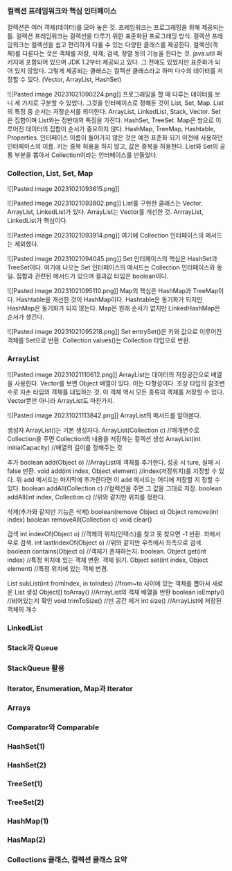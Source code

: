### 컬렉션 프레임워크와 핵심 인터페이스

컬렉션은 여러 객체(데이터)를 모아 놓은 것.
프레임워크는 프로그래밍을 위해 제공되는 틀.
컬렉션 프레임워크는 컬렉션을 다루기 위한 표준화된 프로그래밍 방식.
컬렉션 프레임워크는 컬렉션을 쉽고 편리하게 다룰 수 있는 다양한 클래스를 제공한다.
컬렉션(객체)를 다룬다는 것은 객체를 저장, 삭제, 검색, 정렬 등의 기능을 한다는 것.
java.util 패키지에 포함되어 있으며 JDK 1.2부터 제공되고 있다. 그 전에도 있었지만 표준화가 되어 있지 않았다. 
그렇게 제공되는 클래스는 컬렉션 클래스라고 하며 다수의 데이터를 저장할 수 있다. (Vector, ArrayList, HashSet)

![[Pasted image 20231021090224.png]]
프로그래밍을 할 때 다루는 데이터를 보니 세 가지로 구분할 수 있었다. 그것을 인터페이스로 정해둔 것이 List, Set, Map.
List의 특징 중 순서는 저장순서를 의미한다. ArrayList, LinkedList, Stack, Vector.
Set은 집합이며 List와는 정반대의 특징을 가진다. HashSet, TreeSet.
Map은 쌍으로 이루어진 데이터의 집합이 순서가 중요하지 않다. HashMap, TreeMap, Hashtable, Properties. 인터페이스 이름이 들어가지 않은 것은 예전 표준화 되기 이전에 사용하던 인터페이스의 이름. 
키는 중복 허용을 하지 않고, 값은 중복을 허용한다.
List와 Set의 공통 부분을 뽑아서 Collection이라는 인터페이스를 만들었다.

### Collection, List, Set, Map
![[Pasted image 20231021093615.png]]

![[Pasted image 20231021093802.png]]
List를 구현한 클래스는 Vector, ArrayList, LinkedList가 있다.
ArrayList는 Vector를 개선한 것. ArrrayList, LinkedList가 핵심이다. 

![[Pasted image 20231021093914.png]]
여기에 Collection 인터페이스의 메서드는 제외했다.

![[Pasted image 20231021094045.png]]
Set 인터페이스의 핵심은 HashSet과 TreeSet이다.
여기에 나오는 Set 인터페이스의 메서드는 Collection 인터페이스와 동일.
집합과 관련된 메서드가 있으며 결과값 타입은 boolean이다. 

![[Pasted image 20231021095110.png]]
Map의 핵심은 HashMap과 TreeMap이다. 
Hashtable을 개선한 것이 HashMap이다.
Hashtable은 동기화가 되지만 HashMap은 동기화가 되지 않는다. 
Map은 원래 순서가 없지만 LinkedHashMap은 순서가 생긴다.

![[Pasted image 20231021095218.png]]
Set entrySet()은 키와 값으로 이루어진 객체를 Set으로 반환.
Collection values()는 Collection 타입으로 반환. 

### ArrayList

![[Pasted image 20231021110612.png]]
ArrayList는 데이터의 저장공간으로 배열을 사용한다. 
Vector를 보면 Object 배열이 있다. 이는 다형성이다.
조상 타입의 참조변수로 자손 타입의 객체를 대입하는 것.
이 객체 역시 모든 종류의 객체를 저장할 수 있다.
Vector뿐만 아니라 ArrayList도 마찬가지.

![[Pasted image 20231021113842.png]]
ArrayList의 메서드를 알아본다.

생성자
ArrayList()는 기본 생성자다. 
ArrayList(Collection c)  //매개변수로 Collection을 주면 Collection의 내용을 저장하는 컬렉션 생성
ArrayList(int initialCapacity)  //배열의 길이를 정해주는 것

추가
boolean add(Object o)  //ArrayList에 객체를 추가한다. 성공 시 ture, 실패 시 false 반환.
void add(int index, Object element)  //index(저장위치)를 지정할 수 있다. 위 add 메서드는 마지막에 추가한다면 이 add 메서드는 어디에 저장할 지 정할 수 있다.
boolean addAll(Collection c)  //컬렉션을 주면 그 값을 그대로 저장. 
boolean addAll(int index, Collection c)  //위와 같지만 위치를 정한다.

삭제(추가와 같지만 기능은 삭제)
boolean(remove Object o)
Object remove(int index)
boolean removeAll(Collection c)
void clear()

검색
int indexOf(Object o)  //객체의 위치(인덱스)를 찾고 못 찾으면 -1 반환. 좌에서 우로 검색.
int lastIndexOf(Object o)  //위와 같지만 우측에서 좌측으로 검색.
boolean contains(Object o)  //객체가 존재하는지. boolean.
Object get(int index)  //특정 위치에 있는 객체 변환. 객체 읽기.
Object set(int index, Object element)  //특정 위치에 있는 객체 변경.

List subList(int fromIndex, in toIndex)  //from~to 사이에 있는 객체를 뽑아서 새로운 List 생성
Object[] toArray()  //ArrayList의 객체 배열을 반환
boolean isEmpty()  //비어있는지 확인
void trimToSize()  //빈 공간 제거
int size()  //ArrayList에 저장된 객체의 개수










### LinkedList

### Stack과 Queue

### StackQueue 활용

### Iterator, Enumeration, Map과 Iterator

### Arrays

### Comparator와 Comparable

### HashSet(1)

### HashSet(2)

### TreeSet(1)

### TreeSet(2)

### HashMap(1)

### HasMap(2)

### Collections 클래스, 컬렉션 클래스 요약
